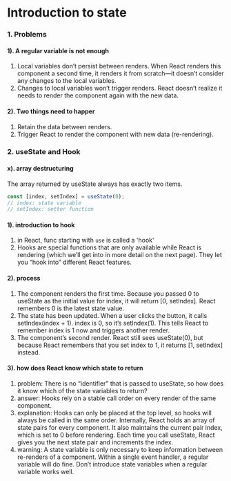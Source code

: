 # Introduction to state

### 1. Problems

#### 1). A regular variable is not enough

1. Local variables don’t persist between renders. When React renders this component a second time, it renders it from
   scratch—it doesn’t consider any changes to the local variables.
2. Changes to local variables won’t trigger renders. React doesn’t realize it needs to render the component again with
   the new data.

#### 2). Two things need to happer

1. Retain the data between renders.
2. Trigger React to render the component with new data (re-rendering).

### 2. useState and Hook

#### x). array destructuring

The array returned by useState always has exactly two items.

```js
const [index, setIndex] = useState(0);
// index: state variable
// setIndex: setter function
```

#### 1). introduction to hook

1. in React, func starting with `use` is called a 'hook'
2. Hooks are special functions that are only available while React is rendering (which we’ll get into in more detail on
   the next page). They let you “hook into” different React features.

#### 2). process

1. The component renders the first time. Because you passed 0 to useState as the initial value for index, it will
   return [0, setIndex]. React remembers 0 is the latest state value.
2. The state has been updated. When a user clicks the button, it calls setIndex(index + 1). index is 0, so it’s
   setIndex(1). This tells React to remember index is 1 now and triggers another render.
3. The component’s second render. React still sees useState(0), but because React remembers that you set index to 1, it
   returns [1, setIndex] instead.

#### 3). how does React know which state to return

1. problem: There is no “identifier” that is passed to useState, so how does it know which of the state variables to
   return?
2. answer: Hooks rely on a stable call order on every render of the same component.
3. explanation: Hooks can only be placed at the top level, so hooks will always be called in the same order. Internally,
   React holds an array of state pairs for every component. It also maintains the current pair index, which is set to 0
   before rendering. Each time you call useState, React gives you the next state pair and increments the index.
4. warning: A state variable is only necessary to keep information between re-renders of a component. Within a single
   event handler, a regular variable will do fine. Don’t introduce state variables when a regular variable works well.




